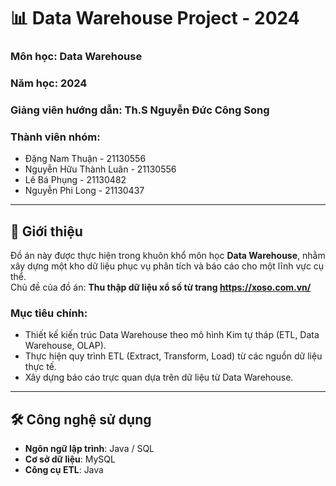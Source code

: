 # 📊 Data Warehouse Project - 2024

### **Môn học**: Data Warehouse  
### **Năm học**: 2024  
### **Giảng viên hướng dẫn**: Th.S Nguyễn Đức Công Song 
### **Thành viên nhóm**:
- Đặng Nam Thuận - 21130556
- Nguyễn Hữu Thành Luân - 21130556
- Lê Bá Phụng - 21130482
- Nguyễn Phi Long - 21130437

---

## 🌟 **Giới thiệu**

Đồ án này được thực hiện trong khuôn khổ môn học **Data Warehouse**, nhằm xây dựng một kho dữ liệu phục vụ phân tích và báo cáo cho một lĩnh vực cụ thể.  
Chủ đề của đồ án: **Thu thập dữ liệu xổ số từ trang https://xoso.com.vn/**

### **Mục tiêu chính:**
- Thiết kế kiến trúc Data Warehouse theo mô hình Kim tự tháp (ETL, Data Warehouse, OLAP).
- Thực hiện quy trình ETL (Extract, Transform, Load) từ các nguồn dữ liệu thực tế.
- Xây dựng báo cáo trực quan dựa trên dữ liệu từ Data Warehouse.

---

## 🛠️ **Công nghệ sử dụng**

- **Ngôn ngữ lập trình**: Java / SQL 
- **Cơ sở dữ liệu**: MySQL  
- **Công cụ ETL**: Java

